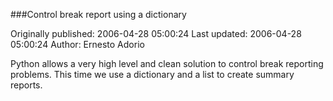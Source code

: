 ###Control break report using a dictionary

Originally published: 2006-04-28 05:00:24
Last updated: 2006-04-28 05:00:24
Author: Ernesto Adorio

Python allows a very high level and clean solution to control break reporting problems.  This time we use a dictionary and a list to create summary reports.